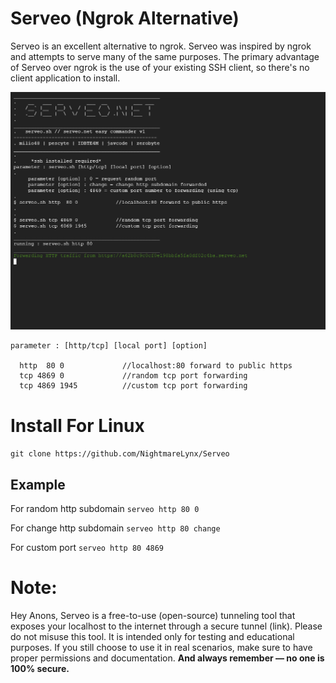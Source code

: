 # Serveo (Ngrok Alternative)
Serveo is an excellent alternative to ngrok. Serveo was inspired by ngrok and attempts to serve many of the same purposes. The primary advantage of Serveo over ngrok is the use of your existing SSH client, so there's no client application to install.

![Image Alt](https://github.com/NightmareLynx/Serveo/blob/master/demo.png?raw=true)

```
parameter : [http/tcp] [local port] [option]

  http  80 0             //localhost:80 forward to public https
  tcp 4869 0             //random tcp port forwarding
  tcp 4869 1945          //custom tcp port forwarding
  ```

  # Install For Linux
`git clone https://github.com/NightmareLynx/Serveo`
  
 ## Example
For random http subdomain
`serveo http 80 0` 
  
For change http subdomain
`serveo http 80 change` 
  
For custom port
`serveo http 80 4869` 


# Note:
Hey Anons,
Serveo is a free-to-use (open-source) tunneling tool that exposes your localhost to the internet through a secure tunnel (link). Please do not misuse this tool.
It is intended only for testing and educational purposes. If you still choose to use it in real scenarios, make sure to have proper permissions and documentation.
**And always remember — no one is 100% secure.**

